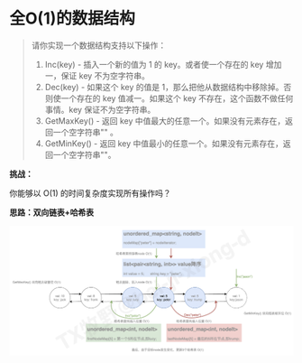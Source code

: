 # 全O(1)的数据结构

> 请你实现一个数据结构支持以下操作：
>
> 1. Inc(key) - 插入一个新的值为 1 的 key。或者使一个存在的 key 增加一，保证 key 不为空字符串。
> 2. Dec(key) - 如果这个 key 的值是 1，那么把他从数据结构中移除掉。否则使一个存在的 key 值减一。如果这个 key 不存在，这个函数不做任何事情。key 保证不为空字符串。
> 3. GetMaxKey() - 返回 key 中值最大的任意一个。如果没有元素存在，返回一个空字符串"" 。
> 4. GetMinKey() - 返回 key 中值最小的任意一个。如果没有元素存在，返回一个空字符串""。



**挑战：**

你能够以 O(1) 的时间复杂度实现所有操作吗？

**思路：双向链表+哈希表**

![](images/432_1.png)

